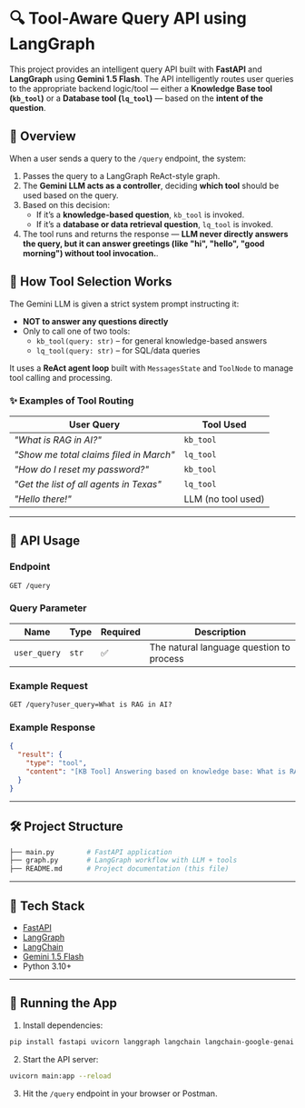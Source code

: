# 🔍 Tool-Aware Query API using LangGraph

This project provides an intelligent query API built with **FastAPI** and **LangGraph** using **Gemini 1.5 Flash**. The API intelligently routes user queries to the appropriate backend logic/tool — either a **Knowledge Base tool (`kb_tool`)** or a **Database tool (`lq_tool`)** — based on the **intent of the question**.

## 🚀 Overview

When a user sends a query to the `/query` endpoint, the system:

1. Passes the query to a LangGraph ReAct-style graph.
2. The **Gemini LLM acts as a controller**, deciding **which tool** should be used based on the query.
3. Based on this decision:
   - If it’s a **knowledge-based question**, `kb_tool` is invoked.
   - If it’s a **database or data retrieval question**, `lq_tool` is invoked.
4. The tool runs and returns the response — **LLM never directly answers the query, but it can answer greetings (like "hi", "hello", "good morning") without tool invocation.**.

## 🧠 How Tool Selection Works

The Gemini LLM is given a strict system prompt instructing it:

- **NOT to answer any questions directly**
- Only to call one of two tools:
  - `kb_tool(query: str)` – for general knowledge-based answers
  - `lq_tool(query: str)` – for SQL/data queries

It uses a **ReAct agent loop** built with `MessagesState` and `ToolNode` to manage tool calling and processing.

### ✨ Examples of Tool Routing

| User Query                             | Tool Used |
|----------------------------------------|-----------|
| *"What is RAG in AI?"*                 | `kb_tool` |
| *"Show me total claims filed in March"*| `lq_tool` |
| *"How do I reset my password?"*        | `kb_tool` |
| *"Get the list of all agents in Texas"*| `lq_tool` |
| *"Hello there!"*	                     |LLM (no tool used)|

---

## 🧪 API Usage

### Endpoint

```
GET /query
```

### Query Parameter

| Name       | Type   | Required | Description                       |
|------------|--------|----------|-----------------------------------|
| `user_query` | `str` | ✅       | The natural language question to process |

### Example Request

```
GET /query?user_query=What is RAG in AI?
```

### Example Response

```json
{
  "result": {
    "type": "tool",
    "content": "[KB Tool] Answering based on knowledge base: What is RAG in AI?"
  }
}
```

---

## 🛠️ Project Structure

```bash
├── main.py        # FastAPI application
├── graph.py       # LangGraph workflow with LLM + tools
├── README.md      # Project documentation (this file)
```

---

## 🧰 Tech Stack

- [FastAPI](https://fastapi.tiangolo.com/)
- [LangGraph](https://docs.langgraph.dev/)
- [LangChain](https://www.langchain.com/)
- [Gemini 1.5 Flash](https://ai.google.dev/)
- Python 3.10+

---

## 🏁 Running the App

1. Install dependencies:

```bash
pip install fastapi uvicorn langgraph langchain langchain-google-genai
```

2. Start the API server:

```bash
uvicorn main:app --reload
```

3. Hit the `/query` endpoint in your browser or Postman.